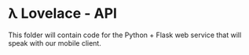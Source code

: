 # λ Lovelace - API

This folder will contain code for the Python + Flask web service that will speak with our mobile client.